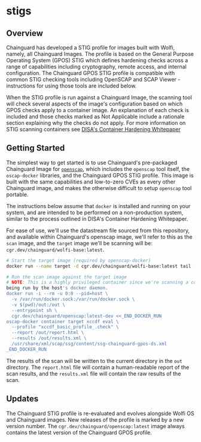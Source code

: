 # stigs

## Overview

Chainguard has developed a STIG profile for images built with Wolfi, namely,
all Chainguard Images.  The profile is based on the General Purpose Operating
System (GPOS) STIG which defines hardening checks across a range of
capabilities including cryptography, remote access, and internal configuration.
The Chainguard GPOS STIG profile is compatible with common STIG checking tools
including OpenSCAP and SCAP Viewer - instructions for using those tools are
included below.

When the STIG profile is run against a Chainguard Image, the scanning tool will
check several aspects of the image's configuration based on which GPOS checks
apply to a container image.  An explanation of each check is included and those
checks marked as Not Applicable include a rationale section explaining why the
checks do not apply.  For more information on STIG scanning containers see
[DISA's Container Hardening
Whitepaper](https://dl.dod.cyber.mil/wp-content/uploads/devsecops/pdf/Final_DevSecOps_Enterprise_Container_Hardening_Guide_1.2.pdf)

## Getting Started

The simplest way to get started is to use Chainguard's pre-packaged Chainguard
Image for
[`openscap`](https://images.chainguard.dev/directory/image/openscap/overview),
which includes the `openscap` tool itself, the `oscap-docker` libraries, and
the Chainguard GPOS STIG profile. This image is built with the same
capabilities and low-to-zero CVEs as every other Chainguard image, and makes
the otherwise difficult to setup `openscap` tool portable.

The instructions below assume that `docker` is installed and running on your
system, and are intended to be performed on a non-production system, similar to
the process outlined in DISA's Container Hardening Whitepaper.

For ease of use, we'll use the datastream file sourced from this repository,
and available within Chainguard's openscap image, we'll refer to this as the
`scan` image, and the `target` image we'll be scanning will be:
`cgr.dev/chainguard/wolfi-base:latest`.

```bash
# Start the target image (required by openscap-docker)
docker run --name target -d cgr.dev/chainguard/wolfi-base:latest tail -f /dev/null

# Run the scan image against the target image
# NOTE: This is a highly privileged container since we're scanning a container
being run by the host's docker daemon.
docker run -i --rm -u 0:0 --pid=host \
  -v /var/run/docker.sock:/var/run/docker.sock \
  -v $(pwd)/out:/out \
  --entrypoint sh \
  cgr.dev/chainguard/openscap:latest-dev <<_END_DOCKER_RUN
oscap-docker container target xccdf eval \
  --profile "xccdf_basic_profile_.check" \
  --report /out/report.html \
  --results /out/results.xml \
  /usr/share/xml/scap/ssg/content/ssg-chainguard-gpos-ds.xml
_END_DOCKER_RUN
```

The results of the scan will be written to the current directory in the `out`
directory.  The `report.html` file will contain a human-readable report of the
scan results, and the `results.xml` file will contain the raw results of the
scan.

## Updates

The Chainguard STIG profile is re-evaluated and evolves alongside Wolfi OS and
Chainguard images. New releases of the profile is marked by a new version
number. The `cgr.dev/chainguard/openscap:latest` image always contains the
latest version of the Chainguard GPOS profile.

